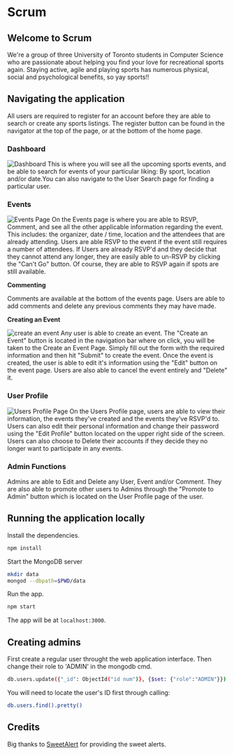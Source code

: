# Scrum

## Welcome to Scrum
We're a group of three University of Toronto students in Computer Science who are passionate about helping you find your love for recreational sports again. Staying active, agile and playing sports has numerous physical, social and psychological benefits, so yay sports!!

## Navigating the application

All users are required to register for an account before they are able to search or create any sports listings. The register button can be found in the navigator at the top of the page, or at the bottom of the home page.

### Dashboard

![Dashboard](https://github.com/CSC309-Fall-2016/group14/blob/cecilia/screenshots/Dashboard.jpg)
This is where you will see all the upcoming sports events, and be able to search for events of your particular liking: By sport, location and/or date.You can also navigate to the User Search page for finding a particular user.


### Events

![Events Page](https://github.com/CSC309-Fall-2016/group14/blob/cecilia/screenshots/Events.jpg)
On the Events page is where you are able to RSVP, Comment, and see all the other applicable information regarding the event. This includes: the organizer, date / time, location and the attendees that are already attending. Users are able RSVP to the event if the event still requires a number of attendees. If Users are already RSVP'd and they decide that they cannot attend any longer, they are easily able to un-RSVP by clicking the "Can't Go" button. Of course, they are able to RSVP again if spots are still available.


**Commenting**

Comments are available at the bottom of the events page. Users are able to add comments and delete any previous comments they may have made.


**Creating an Event**

![create an event](https://github.com/CSC309-Fall-2016/group14/blob/cecilia/screenshots/Create_an_Event.jpg)
Any user is able to create an event. The "Create an Event" button is located in the navigation bar where on click, you will be taken to the Create an Event Page. Simply fill out the form with the required information and then hit "Submit" to create the event. Once the event is created, the user is able to edit it's information using the "Edit" button on the event page. Users are also able to cancel the event entirely and "Delete" it. 


### User Profile

![Users Profile Page](https://github.com/CSC309-Fall-2016/group14/blob/cecilia/screenshots/User_Profile.jpg)
On the Users Profile page, users are able to view their information, the events they've created and the events they've RSVP'd to. Users can also edit their personal information and change their password using the "Edit Profile" button located on the upper right side of the screen. Users can also choose to Delete their accounts if they decide they no longer want to participate in any events.


### Admin Functions

Admins are able to Edit and Delete any User, Event and/or Comment. They are also able to promote other users to Admins through the "Promote to Admin" button which is located on the User Profile page of the user.


## Running the application locally

Install the dependencies.

```bash
npm install
```

Start the MongoDB server
```bash 
mkdir data
mongod --dbpath=$PWD/data
```

Run the app.

```bash
npm start
```

The app will be at `localhost:3000`.

## Creating admins

First create a regular user throught the web application interface. Then change their role to 'ADMIN' in the mongodb cmd.

```bash
db.users.update({"_id": ObjectId("id num")}, {$set: {"role":"ADMIN"}})
```
You will need to locate the user's ID first through calling:
```bash
db.users.find().pretty()
```

## Credits

Big thanks to [SweetAlert](https://github.com/t4t5/sweetalert) for providing the sweet alerts.

